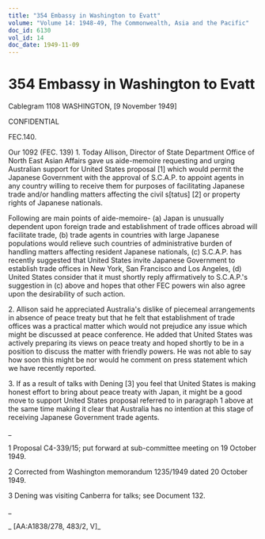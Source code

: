```yaml
---
title: "354 Embassy in Washington to Evatt"
volume: "Volume 14: 1948-49, The Commonwealth, Asia and the Pacific"
doc_id: 6130
vol_id: 14
doc_date: 1949-11-09
---
```


# 354 Embassy in Washington to Evatt

Cablegram 1108 WASHINGTON, [9 November 1949]

CONFIDENTIAL

FEC.140.

Our 1092 (FEC. 139) 1. Today Allison, Director of State Department Office of North East Asian Affairs gave us aide-memoire requesting and urging Australian support for United States proposal [1] which would permit the Japanese Government with the approval of S.C.A.P. to appoint agents in any country willing to receive them for purposes of facilitating Japanese trade and/or handling matters affecting the civil s[tatus] [2] or property rights of Japanese nationals.

Following are main points of aide-memoire- (a) Japan is unusually dependent upon foreign trade and establishment of trade offices abroad will facilitate trade, (b) trade agents in countries with large Japanese populations would relieve such countries of administrative burden of handling matters affecting resident Japanese nationals, (c) S.C.A.P. has recently suggested that United States invite Japanese Government to establish trade offices in New York, San Francisco and Los Angeles, (d) United States consider that it must shortly reply affirmatively to S.C.A.P.'s suggestion in (c) above and hopes that other FEC powers win also agree upon the desirability of such action.

2\. Allison said he appreciated Australia's dislike of piecemeal arrangements in absence of peace treaty but that he felt that establishment of trade offices was a practical matter which would not prejudice any issue which might be discussed at peace conference. He added that United States was actively preparing its views on peace treaty and hoped shortly to be in a position to discuss the matter with friendly powers. He was not able to say how soon this might be nor would he comment on press statement which we have recently reported.

3\. If as a result of talks with Dening [3] you feel that United States is making honest effort to bring about peace treaty with Japan, it might be a good move to support United States proposal referred to in paragraph 1 above at the same time making it clear that Australia has no intention at this stage of receiving Japanese Government trade agents.

_

1 Proposal C4-339/15; put forward at sub-committee meeting on 19 October 1949.

2 Corrected from Washington memorandum 1235/1949 dated 20 October 1949.

3 Dening was visiting Canberra for talks; see Document 132.

_

_ [AA:A1838/278, 483/2, V]_
